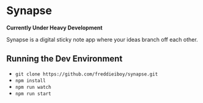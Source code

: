 # Synapse

**Currently Under Heavy Development**

Synapse is a digital sticky note app where your ideas branch off each other.

## Running the Dev Environment
- `git clone https://github.com/freddieiboy/synapse.git`
- `npm install`
- `npm run watch`
- `npm run start`
